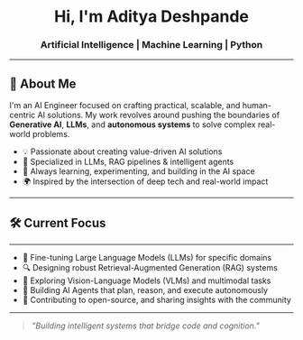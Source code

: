 <!-- Profile Header -->
<h1 align="center">Hi, I'm Aditya Deshpande</h1>

<h3 align="center">Artificial Intelligence | Machine Learning | Python</h3>

---

## 🚀 About Me

I'm an AI Engineer focused on crafting practical, scalable, and human-centric AI solutions. My work revolves around pushing the boundaries of **Generative AI**, **LLMs**, and **autonomous systems** to solve complex real-world problems.

- 💡 Passionate about creating value-driven AI solutions 
- 🤖 Specialized in LLMs, RAG pipelines & intelligent agents  
- 🧠 Always learning, experimenting, and building in the AI space  
- 🌍 Inspired by the intersection of deep tech and real-world impact  

---

## 🛠️ Current Focus

---

- 🔧 Fine-tuning Large Language Models (LLMs) for specific domains  
- 🔍 Designing robust Retrieval-Augmented Generation (RAG) systems  
- 🧠 Exploring Vision-Language Models (VLMs) and multimodal tasks  
- 🤝 Building AI Agents that plan, reason, and execute autonomously  
- 📢 Contributing to open-source, and sharing insights with the community  

---

> _"Building intelligent systems that bridge code and cognition."_  

